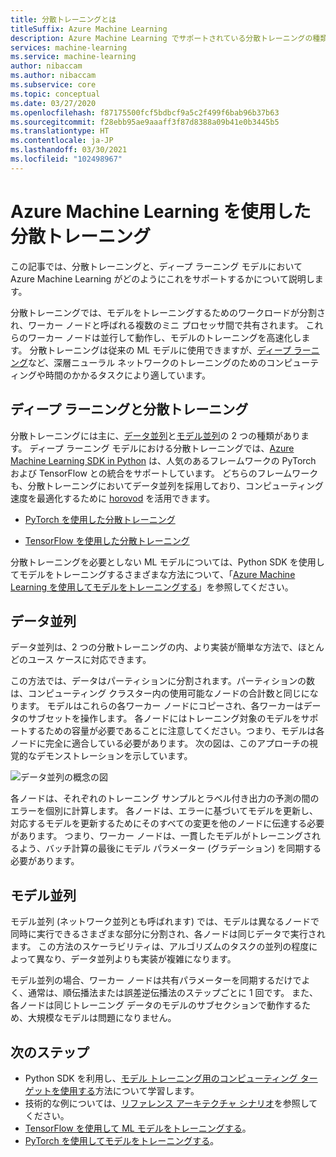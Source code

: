 ```yaml
---
title: 分散トレーニングとは
titleSuffix: Azure Machine Learning
description: Azure Machine Learning でサポートされている分散トレーニングの種類と、分散トレーニングに使用できるオープン ソース フレームワーク統合について説明します。
services: machine-learning
ms.service: machine-learning
author: nibaccam
ms.author: nibaccam
ms.subservice: core
ms.topic: conceptual
ms.date: 03/27/2020
ms.openlocfilehash: f87175500fcf5bdbcf9a5c2f499f6bab96b37b63
ms.sourcegitcommit: f28ebb95ae9aaaff3f87d8388a09b41e0b3445b5
ms.translationtype: HT
ms.contentlocale: ja-JP
ms.lasthandoff: 03/30/2021
ms.locfileid: "102498967"
---
```

# <a name="distributed-training-with-azure-machine-learning"></a>Azure Machine Learning を使用した分散トレーニング

この記事では、分散トレーニングと、ディープ ラーニング モデルにおいて Azure Machine Learning がどのようにこれをサポートするかについて説明します。 

分散トレーニングでは、モデルをトレーニングするためのワークロードが分割され、ワーカー ノードと呼ばれる複数のミニ プロセッサ間で共有されます。 これらのワーカー ノードは並行して動作し、モデルのトレーニングを高速化します。 分散トレーニングは従来の ML モデルに使用できますが、[ディープ ラーニング](concept-deep-learning-vs-machine-learning.md)など、深層ニューラル ネットワークのトレーニングのためのコンピューティングや時間のかかるタスクにより適しています。 

## <a name="deep-learning-and-distributed-training"></a>ディープ ラーニングと分散トレーニング 

分散トレーニングには主に、[データ並列](#data-parallelism)と[モデル並列](#model-parallelism)の 2 つの種類があります。 ディープ ラーニング モデルにおける分散トレーニングでは、[Azure Machine Learning SDK in Python](/python/api/overview/azure/ml/intro) は、人気のあるフレームワークの PyTorch および TensorFlow との統合をサポートしています。 どちらのフレームワークも、分散トレーニングにおいてデータ並列を採用しており、コンピューティング速度を最適化するために [horovod](https://horovod.readthedocs.io/en/latest/summary_include.html) を活用できます。 

* [PyTorch を使用した分散トレーニング](how-to-train-pytorch.md#distributed-training)

* [TensorFlow を使用した分散トレーニング](how-to-train-tensorflow.md#distributed-training)

分散トレーニングを必要としない ML モデルについては、Python SDK を使用してモデルをトレーニングするさまざまな方法について、「[Azure Machine Learning を使用してモデルをトレーニングする](concept-train-machine-learning-model.md#python-sdk)」を参照してください。

## <a name="data-parallelism"></a>データ並列

データ並列は、2 つの分散トレーニングの内、より実装が簡単な方法で、ほとんどのユース ケースに対応できます。

この方法では、データはパーティションに分割されます。パーティションの数は、コンピューティング クラスター内の使用可能なノードの合計数と同じになります。 モデルはこれらの各ワーカー ノードにコピーされ、各ワーカーはデータのサブセットを操作します。 各ノードにはトレーニング対象のモデルをサポートするための容量が必要であることに注意してください。つまり、モデルは各ノードに完全に適合している必要があります。 次の図は、このアプローチの視覚的なデモンストレーションを示しています。

![データ並列の概念の図](./media/concept-distributed-training/distributed-training.svg)

各ノードは、それぞれのトレーニング サンプルとラベル付き出力の予測の間のエラーを個別に計算します。 各ノードは、エラーに基づいてモデルを更新し、対応するモデルを更新するためにそのすべての変更を他のノードに伝達する必要があります。 つまり、ワーカー ノードは、一貫したモデルがトレーニングされるよう、バッチ計算の最後にモデル パラメーター (グラデーション) を同期する必要があります。 

## <a name="model-parallelism"></a>モデル並列

モデル並列 (ネットワーク並列とも呼ばれます) では、モデルは異なるノードで同時に実行できるさまざまな部分に分割され、各ノードは同じデータで実行されます。 この方法のスケーラビリティは、アルゴリズムのタスクの並列の程度によって異なり、データ並列よりも実装が複雑になります。 

モデル並列の場合、ワーカー ノードは共有パラメーターを同期するだけでよく、通常は、順伝播法または誤差逆伝播法のステップごとに 1 回です。 また、各ノードは同じトレーニング データのモデルのサブセクションで動作するため、大規模なモデルは問題になりません。

## <a name="next-steps"></a>次のステップ

* Python SDK を利用し、[モデル トレーニング用のコンピューティング ターゲットを使用する](how-to-set-up-training-targets.md)方法について学習します。
* 技術的な例については、[リファレンス アーキテクチャ シナリオ](/azure/architecture/reference-architectures/ai/training-deep-learning)を参照してください。
* [TensorFlow を使用して ML モデルをトレーニングする](how-to-train-tensorflow.md)。
* [PyTorch を使用してモデルをトレーニングする](how-to-train-pytorch.md)。